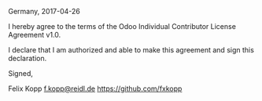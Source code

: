 Germany, 2017-04-26

I hereby agree to the terms of the Odoo Individual Contributor License
Agreement v1.0.

I declare that I am authorized and able to make this agreement and sign this
declaration.

Signed,

Felix Kopp f.kopp@reidl.de https://github.com/fxkopp
